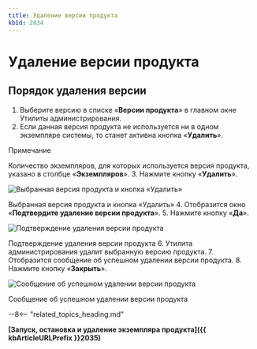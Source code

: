 ```yaml
---
title: Удаление версии продукта
kbId: 2034
---
```


# Удаление версии продукта

## Порядок удаления версии

1. Выберите версию в списке «**Версии продукта**» в главном окне Утилиты администрирования.
2. Если данная версия продукта не используется ни в одном экземпляре системы, то станет активна кнопка «**Удалить**». 


Примечание

Количество экземпляров, для которых используется версия продукта, указано в столбце «**Экземпляров**».
3. Нажмите кнопку «**Удалить**».

![Выбранная версия продукта и кнопка «Удалить»](https://kb.comindware.ru/assets/img_667c298789ee8.png)

Выбранная версия продукта и кнопка «Удалить»
4. Отобразится окно «**Подтвердите удаление версии продукта**».
5. Нажмите кнопку «**Да**».

![Подтверждение удаления версии продукта](https://kb.comindware.ru/assets/img_667eaa66101ea.png)

Подтверждение удаления версии продукта
6. Утилита администрирования удалит выбранную версию продукта.
7. Отобразится сообщение об успешном удалении версии продукта.
8. Нажмите кнопку «**Закрыть**».


![Сообщение об успешном удалении версии продукта](https://kb.comindware.ru/assets/img_667c29d9e0024.png)

Сообщение об успешном удалении версии продукта

--8<-- "related_topics_heading.md"

**[Запуск, остановка и удаление экземпляра продукта]({{ kbArticleURLPrefix }}2035)**

